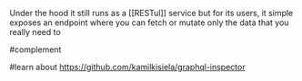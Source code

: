 Under the hood it still runs as a [[RESTul]] service but for its users, it simple exposes an endpoint where you can fetch or mutate only the data that you really need to

#complement 

#learn about https://github.com/kamilkisiela/graphql-inspector